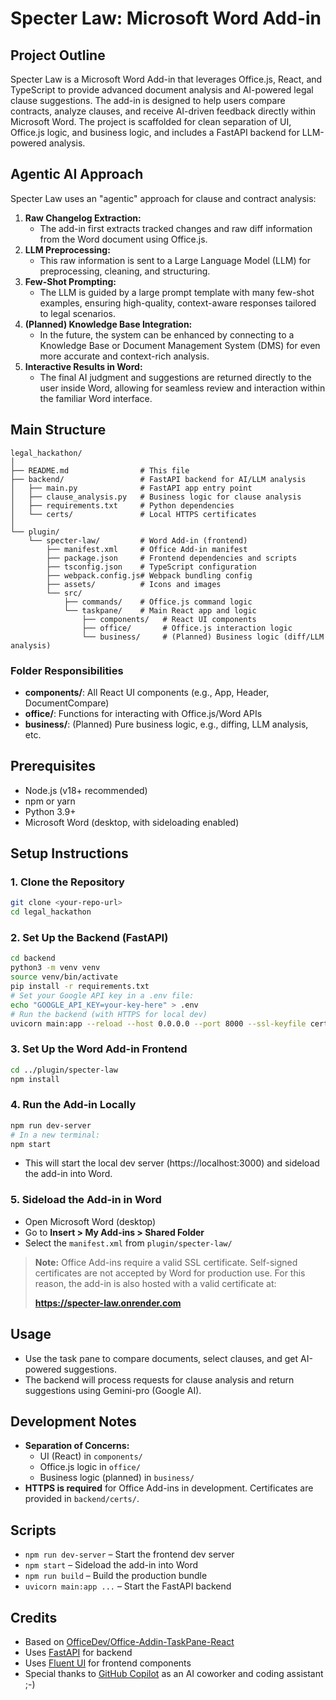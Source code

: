 # Specter Law: Microsoft Word Add-in

## Project Outline

Specter Law is a Microsoft Word Add-in that leverages Office.js, React, and TypeScript to provide advanced document analysis and AI-powered legal clause suggestions. The add-in is designed to help users compare contracts, analyze clauses, and receive AI-driven feedback directly within Microsoft Word. The project is scaffolded for clean separation of UI, Office.js logic, and business logic, and includes a FastAPI backend for LLM-powered analysis.

## Agentic AI Approach

Specter Law uses an "agentic" approach for clause and contract analysis:

1. **Raw Changelog Extraction:**
   - The add-in first extracts tracked changes and raw diff information from the Word document using Office.js.
2. **LLM Preprocessing:**
   - This raw information is sent to a Large Language Model (LLM) for preprocessing, cleaning, and structuring.
3. **Few-Shot Prompting:**
   - The LLM is guided by a large prompt template with many few-shot examples, ensuring high-quality, context-aware responses tailored to legal scenarios.
4. **(Planned) Knowledge Base Integration:**
   - In the future, the system can be enhanced by connecting to a Knowledge Base or Document Management System (DMS) for even more accurate and context-rich analysis.
5. **Interactive Results in Word:**
   - The final AI judgment and suggestions are returned directly to the user inside Word, allowing for seamless review and interaction within the familiar Word interface.

## Main Structure

```
legal_hackathon/
│
├── README.md                # This file
├── backend/                 # FastAPI backend for AI/LLM analysis
│   ├── main.py              # FastAPI app entry point
│   ├── clause_analysis.py   # Business logic for clause analysis
│   ├── requirements.txt     # Python dependencies
│   └── certs/               # Local HTTPS certificates
│
└── plugin/
    └── specter-law/         # Word Add-in (frontend)
        ├── manifest.xml     # Office Add-in manifest
        ├── package.json     # Frontend dependencies and scripts
        ├── tsconfig.json    # TypeScript configuration
        ├── webpack.config.js# Webpack bundling config
        ├── assets/          # Icons and images
        └── src/
            ├── commands/    # Office.js command logic
            └── taskpane/    # Main React app and logic
                ├── components/   # React UI components
                ├── office/       # Office.js interaction logic
                └── business/     # (Planned) Business logic (diff/LLM analysis)
```

### Folder Responsibilities
- **components/**: All React UI components (e.g., App, Header, DocumentCompare)
- **office/**: Functions for interacting with Office.js/Word APIs
- **business/**: (Planned) Pure business logic, e.g., diffing, LLM analysis, etc.

## Prerequisites
- Node.js (v18+ recommended)
- npm or yarn
- Python 3.9+
- Microsoft Word (desktop, with sideloading enabled)

## Setup Instructions

### 1. Clone the Repository
```zsh
git clone <your-repo-url>
cd legal_hackathon
```

### 2. Set Up the Backend (FastAPI)
```zsh
cd backend
python3 -m venv venv
source venv/bin/activate
pip install -r requirements.txt
# Set your Google API key in a .env file:
echo "GOOGLE_API_KEY=your-key-here" > .env
# Run the backend (with HTTPS for local dev)
uvicorn main:app --reload --host 0.0.0.0 --port 8000 --ssl-keyfile certs/key.pem --ssl-certfile certs/cert.pem
```

### 3. Set Up the Word Add-in Frontend
```zsh
cd ../plugin/specter-law
npm install
```

### 4. Run the Add-in Locally
```zsh
npm run dev-server
# In a new terminal:
npm start
```
- This will start the local dev server (https://localhost:3000) and sideload the add-in into Word.

### 5. Sideload the Add-in in Word
- Open Microsoft Word (desktop)
- Go to **Insert > My Add-ins > Shared Folder**
- Select the `manifest.xml` from `plugin/specter-law/`

> **Note:** Office Add-ins require a valid SSL certificate. Self-signed certificates are not accepted by Word for production use. For this reason, the add-in is also hosted with a valid certificate at:
>
> **https://specter-law.onrender.com**

## Usage
- Use the task pane to compare documents, select clauses, and get AI-powered suggestions.
- The backend will process requests for clause analysis and return suggestions using Gemini-pro (Google AI).

## Development Notes
- **Separation of Concerns:**
  - UI (React) in `components/`
  - Office.js logic in `office/`
  - Business logic (planned) in `business/`
- **HTTPS is required** for Office Add-ins in development. Certificates are provided in `backend/certs/`.

## Scripts
- `npm run dev-server` – Start the frontend dev server
- `npm start` – Sideload the add-in into Word
- `npm run build` – Build the production bundle
- `uvicorn main:app ...` – Start the FastAPI backend

## Credits
- Based on [OfficeDev/Office-Addin-TaskPane-React](https://github.com/OfficeDev/Office-Addin-TaskPane-React)
- Uses [FastAPI](https://fastapi.tiangolo.com/) for backend
- Uses [Fluent UI](https://react.fluentui.dev/) for frontend components
- Special thanks to [GitHub Copilot](https://github.com/features/copilot) as an AI coworker and coding assistant ;-)

